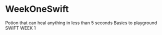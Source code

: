 # WeekOneSwift
Potion that can heal anything in less than 5 seconds 
Basics to playground SWIFT WEEK 1
